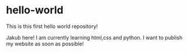 # hello-world
This is this first hello world repository!

Jakub here! I am currently learning html,css and python. I want to publish my website as soon as possible!
